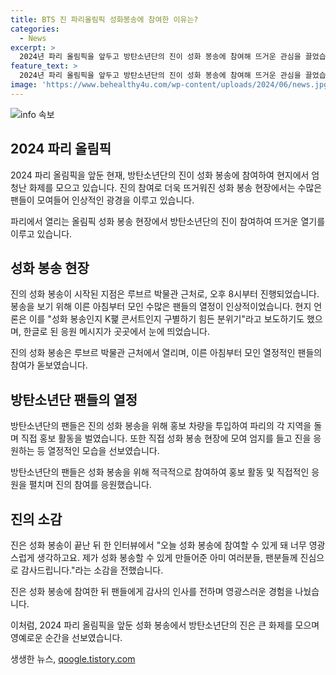 ```yaml
---
title: BTS 진 파리올림픽 성화봉송에 참여한 이유는?
categories:
  - News
excerpt: >
  2024년 파리 올림픽을 앞두고 방탄소년단의 진이 성화 봉송에 참여해 뜨거운 관심을 끌었습니다. 현지에서는 수많은 팬들이 모여 진의 봉송을 기다리며 열광적인 응원을 펼쳤고, 한국 팬들은 직접 홍보 차량을 통해 파리 시내를 돌며 성화 봉송을 응원했습니다. 파리를 떠난 성화는 26일 개막식에 다시 돌아올 예정이며, 진은 팬들에게 감사의 인사를 전했습니다. 이 모습은 성화 봉송이 아닌 K팝 콘서트와 같은 열기를 불러일으키며 화제를 모았습니다.
feature_text: >
  2024년 파리 올림픽을 앞두고 방탄소년단의 진이 성화 봉송에 참여해 뜨거운 관심을 끌었습니다. 현지에서는 수많은 팬들이 모여 진의 봉송을 기다리며 열광적인 응원을 펼쳤고, 한국 팬들은 직접 홍보 차량을 통해 파리 시내를 돌며 성화 봉송을 응원했습니다. 파리를 떠난 성화는 26일 개막식에 다시 돌아올 예정이며, 진은 팬들에게 감사의 인사를 전했습니다. 이 모습은 성화 봉송이 아닌 K팝 콘서트와 같은 열기를 불러일으키며 화제를 모았습니다.
image: 'https://www.behealthy4u.com/wp-content/uploads/2024/06/news.jpg'
---
```


<p><img src="https://www.behealthy4u.com/wp-content/uploads/2024/06/news.jpg" alt="info 속보" /></p>

<h2 data-ke-size="size26"><b>2024 파리 올림픽</b></h2>

<p>2024 파리 올림픽을 앞둔 현재, 방탄소년단의 진이 성화 봉송에 참여하여 현지에서 엄청난 화제를 모으고 있습니다. 진의 참여로 더욱 뜨거워진 성화 봉송 현장에서는 수많은 팬들이 모여들어 인상적인 광경을 이루고 있습니다.</p>

<p data-ke-size="size16">파리에서 열리는 올림픽 성화 봉송 현장에서 방탄소년단의 진이 참여하여 뜨거운 열기를 이루고 있습니다.</p>

<h2 data-ke-size="size24"><b>성화 봉송 현장</b></h2>

<p>진의 성화 봉송이 시작된 지점은 루브르 박물관 근처로, 오후 8시부터 진행되었습니다. 봉송을 보기 위해 이른 아침부터 모인 수많은 팬들의 열정이 인상적이었습니다. 현지 언론은 이를 "성화 봉송인지 K팵 콘서트인지 구별하기 힘든 분위기"라고 보도하기도 했으며, 한글로 된 응원 메시지가 곳곳에서 눈에 띄었습니다.</p>

<p data-ke-size="size16">진의 성화 봉송은 루브르 박물관 근처에서 열리며, 이른 아침부터 모인 열정적인 팬들의 참여가 돋보였습니다.</p>

<h2 data-ke-size="size24"><b>방탄소년단 팬들의 열정</b></h2>

<p>방탄소년단의 팬들은 진의 성화 봉송을 위해 홍보 차량을 투입하여 파리의 각 지역을 돌며 직접 홍보 활동을 벌였습니다. 또한 직접 성화 봉송 현장에 모여 엄지를 들고 진을 응원하는 등 열정적인 모습을 선보였습니다.</p>

<p data-ke-size="size16">방탄소년단의 팬들은 성화 봉송을 위해 적극적으로 참여하여 홍보 활동 및 직접적인 응원을 펼치며 진의 참여를 응원했습니다.</p>

<h2 data-ke-size="size24"><b>진의 소감</b></h2>

<p>진은 성화 봉송이 끝난 뒤 한 인터뷰에서 "오늘 성화 봉송에 참여할 수 있게 돼 너무 영광스럽게 생각하고요. 제가 성화 봉송할 수 있게 만들어준 아미 여러분들, 팬분들께 진심으로 감사드립니다."라는 소감을 전했습니다.</p>

<p data-ke-size="size16">진은 성화 봉송에 참여한 뒤 팬들에게 감사의 인사를 전하며 영광스러운 경험을 나눴습니다.</p>

<p>이처럼, 2024 파리 올림픽을 앞둔 성화 봉송에서 방탄소년단의 진은 큰 화제를 모으며 영예로운 순간을 선보였습니다.</p>
생생한 뉴스, <a href="https://qoogle.tistory.com" rel="dofollow">qoogle.tistory.com</a>


